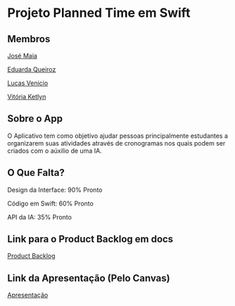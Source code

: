 # Projeto Planned Time em Swift

## Membros

[José Maia](https://github.com/JoseMaia07)

[Eduarda Queiroz](https://github.com/MEduardaQueiroz)

[Lucas Venicio](https://github.com/09794)

[Vitória Ketlyn](https://github.com/Vitoriaketlyn)

## Sobre o App

O Aplicativo tem como objetivo ajudar pessoas principalmente estudantes a organizarem 
suas atividades através de cronogramas nos quais podem ser criados com o aúxilio de 
uma IA.



## O Que Falta?

Design da Interface: 90% Pronto

Código em Swift: 60% Pronto

API da IA: 35% Pronto

## Link para o Product Backlog em docs

[Product Backlog](https://docs.google.com/document/d/12Wa74hASaR_UU9_Gsl9sthREXvv5rbMVUhiGiGmwucw/edit?usp=sharing)

## Link da Apresentação (Pelo Canvas)

[Apresentação](https://www.canva.com/design/DAGRUfG2D0I/56u6uOSlSAz3inrt6wJsBA/view?utm_content=DAGRUfG2D0I&utm_campaign=designshare&utm_medium=link&utm_source=editor) 



